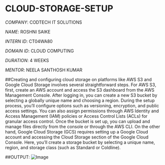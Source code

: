 # CLOUD-STORAGE-SETUP

*COMPANY*: CODTECH IT SOLUTIONS

*NAME*: ROSHNI SAIKE

*INTERN ID*: CT04WA80

*DOMAIN ID*: CLOUD COMPUTING

*DURATION*: 4 WEEKS

*MENTOR*: NEELA SANTHOSH KUMAR


##Creating and configuring cloud storage on platforms like AWS S3 and Google Cloud Storage involves several straightforward steps. For AWS S3, first, create an AWS account and access the S3 dashboard from the AWS Management Console. After logging in, you can create a new S3 bucket by selecting a globally unique name and choosing a region. During the setup process, you’ll configure options such as versioning, encryption, and public access settings. You can also assign permissions through AWS Identity and Access Management (IAM) policies or Access Control Lists (ACLs) for granular access control. Once the bucket is set up, you can upload and manage files directly from the console or through the AWS CLI. On the other hand, Google Cloud Storage (GCS) requires setting up a Google Cloud account and accessing the Cloud Storage section of the Google Cloud Console. Here, you’ll create a storage bucket by selecting a unique name, region, and storage class (such as Standard or Coldline). 

##OUTPUT: ![Image](https://github.com/user-attachments/assets/fd889221-5fe8-4c88-936f-3de967fc733c)
